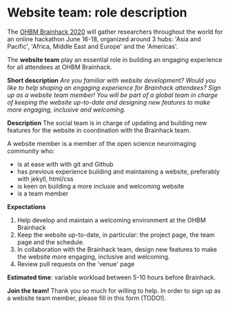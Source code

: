# Website team: role description

The [OHBM Brainhack 2020](https://ohbm.github.io/hackathon2020/) will gather researchers throughout the world for an online hackathon June 16-18, organized around 3 hubs: 'Asia and Pacific', 'Africa, Middle East and Europe' and the 'Americas'.

The **website team** play an essential role in building an engaging experience for all attendees at OHBM Brainhack. 

**Short description**
*Are you familiar with website development? Would you like to help shaping an engaging experience for Brainhack attendees? Sign up as a website team member! You will be part of a global team in charge of keeping the website up-to-date and designing new features to make more engaging, inclusive and welcoming.*


**Description**
The social team is in charge of updating and building new features for the website in coordination with the Brainhack team.

A website member is a member of the open science neuroimaging community who:
 - is at ease with with git and Github
 - has previous experience building and maintaining a website, preferably with jekyll, html/css
 - is keen on building a more inclusie and welcoming website
 - is a team member
 
**Expectations**
1. Help develop and maintain a welcoming environment at the OHBM Brainhack
2. Keep the website up-to-date, in particular: the project page, the team page and the schedule.
2. In collaboration with the Brainhack team, design new features to make the website more engaging, inclusive and welcoming. 
3. Review pull requests on the 'venue' page

**Estimated time**: variable workload between 5-10 hours before Brainhack.

**Join the team!** Thank you so much for willing to help. In order to sign up as a website team member, please fill in this form (TODO!). 

